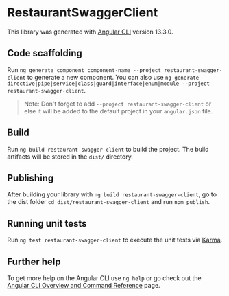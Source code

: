 # RestaurantSwaggerClient

This library was generated with [Angular CLI](https://github.com/angular/angular-cli) version 13.3.0.

## Code scaffolding

Run `ng generate component component-name --project restaurant-swagger-client` to generate a new component. You can also use `ng generate directive|pipe|service|class|guard|interface|enum|module --project restaurant-swagger-client`.
> Note: Don't forget to add `--project restaurant-swagger-client` or else it will be added to the default project in your `angular.json` file. 

## Build

Run `ng build restaurant-swagger-client` to build the project. The build artifacts will be stored in the `dist/` directory.

## Publishing

After building your library with `ng build restaurant-swagger-client`, go to the dist folder `cd dist/restaurant-swagger-client` and run `npm publish`.

## Running unit tests

Run `ng test restaurant-swagger-client` to execute the unit tests via [Karma](https://karma-runner.github.io).

## Further help

To get more help on the Angular CLI use `ng help` or go check out the [Angular CLI Overview and Command Reference](https://angular.io/cli) page.
